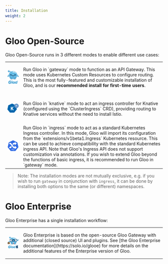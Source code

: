 ```yaml
---
title: Installation
weight: 2
---
```


# Gloo Open-Source

Gloo Open-Source runs in 3 different modes to enable different use cases:

<dic markdown=1>
<table>
  <tr height="100">
    <td width="10%">
      <a href="gateway"><img src="../img/Gloo-01.png" width="60"/></a>
    </td>
    <td>
     Run Gloo in `gateway` mode to function as an API Gateway. This mode uses Kubernetes Custom Resources to configure routing. This is the most fully-featured and customizable installation of Gloo, and is our <b>recommended install for first-time users</b>.
    </td>
  </tr>
  <tr height="100">
    <td width="10%">
      <a href="knative"><img src="../img/knative.png" width="60"/></a>
    </td>
    <td>
     Run Gloo in `knative` mode to act an ingress controller for Knative (configured using the `ClusterIngress` CRD), providing routing to Knative services without the need to install Istio.
    </td>
  </tr>
  <tr height="100">
    <td width="10%">
      <a href="ingress"><img src="../img/ingress.png" width="60"/></a>
    </td>
    <td>Run Gloo in `ingress` mode to act as a standard Kubernetes Ingress controller. In this mode, Gloo will import
        its configuration from the `extensions/v1beta1.Ingress` Kubernetes resource. This can be used to achieve compatibility with the standard Kubernetes ingress API. Note that Gloo's Ingress API does not support customization via annotations. If you wish to extend Gloo beyond the functions of basic ingress, it is recommended to run Gloo in `gateway` mode.
    </td>
  </tr>
</table>
</div>

> Note: The installation modes are not mutually exclusive, e.g. if you wish to run `gateway` in conjunction with `ingress`, it can be done by installing both options to the same (or different) namespaces.

# Gloo Enterprise

Gloo Enterprise has a single installation workflow:

<dic markdown=1>
<table>
  <tr height="100">
    <td width="10%">
      <a href="enterprise"><img src="../img/gloo-ee.png" width="60"/></a>
    </td>
    <td>
    Gloo Enterprise is based on the open-source Gloo Gateway with additional (closed source) UI and plugins. See [the Gloo Enterprise documentation](https://solo.io/glooe) for more details on the additional features of the Enterprise version of Gloo.
    </td>
  </tr>
</table>
</div>
